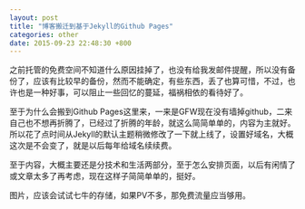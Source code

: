 ```yaml
---
layout: post
title: "博客搬迁到基于Jekyll的Github Pages"
categories: other
date: 2015-09-23 22:48:30 +800
---
```

之前托管的免费空间不知道什么原因挂掉了，也没有给我发邮件提醒，所以没有备份了，应该有比较早的备份，然而不能确定，有些东西，丢了也算可惜，不过，也许也是一种好事，可以阻止一些回忆的蔓延，福祸相依的看待好了。

至于为什么会搬到Github Pages这里来，一来是GFW现在没有墙掉github，二来自己也不想再折腾了，已经过了折腾的年龄，就这么简简单单的，内容为主就好。所以花了点时间从Jekyll的默认主题稍微修改了一下就上线了，设置好域名，大概这次是不会变了，就是以后每年给域名续续费。

至于内容，大概主要还是分技术和生活两部分，至于怎么安排页面，以后有闲情了或文章太多了再考虑，现在这样子简简单单的，挺好。

图片，应该会试试七牛的存储，如果PV不多，那免费流量应当够用。
